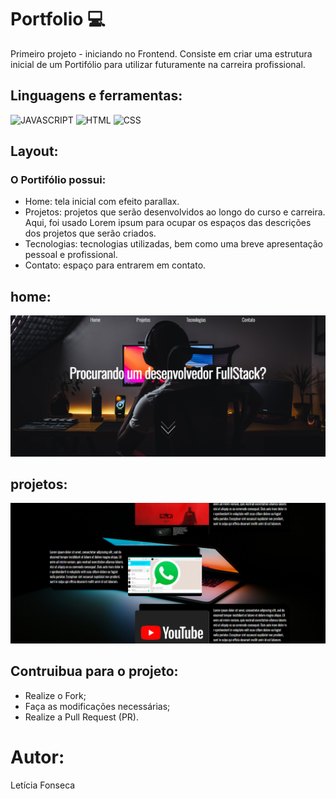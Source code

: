 # Portfolio :computer:

Primeiro projeto  - iniciando no Frontend. Consiste em criar uma estrutura inicial de um Portifólio para utilizar futuramente na carreira profissional.

## Linguagens e ferramentas: 

![JAVASCRIPT](https://img.shields.io/badge/JavaScript-323330?style=for-the-badge&logo=javascript&logoColor=F7DF1E)
![HTML](https://img.shields.io/badge/HTML5-E34F26?style=for-the-badge&logo=html5&logoColor=white)
![CSS](https://img.shields.io/badge/CSS3-1572B6?style=for-the-badge&logo=css3&logoColor=white)

## Layout:
### O Portifólio possui:

- Home: tela inicial com efeito parallax. 
- Projetos: projetos que serão desenvolvidos ao longo do curso e carreira. Aqui, foi usado Lorem ipsum para ocupar os espaços das descrições dos projetos que serão criados. 
- Tecnologias: tecnologias utilizadas, bem como uma breve apresentação pessoal e profissional.
- Contato: espaço para entrarem em contato.

## home:
<img src="/imagens/home.png">

## projetos:
<img src="/imagens/projetos.png">

## Contruibua para o projeto:

- Realize o Fork;
- Faça as modificações necessárias;
- Realize a Pull Request (PR).

# Autor:
Letícia Fonseca
